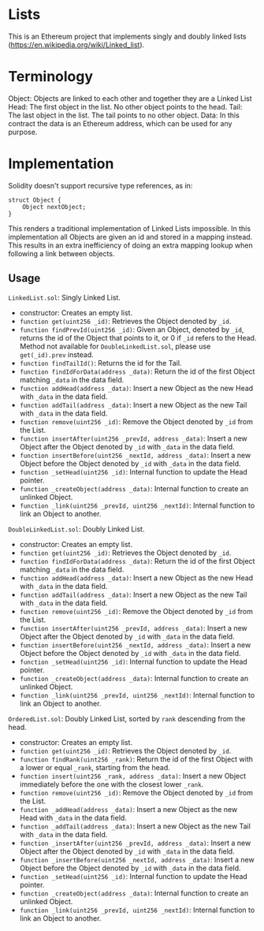 # Lists

This is an Ethereum project that implements singly and doubly linked lists (https://en.wikipedia.org/wiki/Linked_list).

# Terminology
Object: Objects are linked to each other and together they are a Linked List
Head: The first object in the list. No other object points to the head.
Tail: The last object in the list. The tail points to no other object.
Data: In this contract the data is an Ethereum address, which can be used for any purpose.

# Implementation
Solidity doesn't support recursive type references, as in:
```
struct Object {
    Object nextObject;
}
```
This renders a traditional implementation of Linked Lists impossible. In this implementation all Objects are given an id and stored in a mapping instead. This results in an extra inefficiency of doing an extra mapping lookup when following a link between objects.

## Usage

`LinkedList.sol`: Singly Linked List.
* constructor: Creates an empty list.
* `function get(uint256 _id)`: Retrieves the Object denoted by `_id`.
* `function findPrevId(uint256 _id)`: Given an Object, denoted by `_id`, returns the id of the Object that points to it, or 0 if `_id` refers to the Head. Method not available for `DoubleLinkedList.sol`, please use `get(_id).prev` instead.
* `function findTailId()`: Returns the id for the Tail.
* `function findIdForData(address _data)`: Return the id of the first Object matching `_data` in the data field.
* `function addHead(address _data)`: Insert a new Object as the new Head with `_data` in the data field.
* `function addTail(address _data)`: Insert a new Object as the new Tail with `_data` in the data field.
* `function remove(uint256 _id)`: Remove the Object denoted by `_id` from the List.
* `function insertAfter(uint256 _prevId, address _data)`: Insert a new Object after the Object denoted by `_id` with `_data` in the data field.
* `function insertBefore(uint256 _nextId, address _data)`: Insert a new Object before the Object denoted by `_id` with `_data` in the data field.
* `function _setHead(uint256 _id)`: Internal function to update the Head pointer.
* `function _createObject(address _data)`: Internal function to create an unlinked Object.
* `function _link(uint256 _prevId, uint256 _nextId)`: Internal function to link an Object to another.

`DoubleLinkedList.sol`: Doubly Linked List.
* constructor: Creates an empty list.
* `function get(uint256 _id)`: Retrieves the Object denoted by `_id`.
* `function findIdForData(address _data)`: Return the id of the first Object matching `_data` in the data field.
* `function addHead(address _data)`: Insert a new Object as the new Head with `_data` in the data field.
* `function addTail(address _data)`: Insert a new Object as the new Tail with `_data` in the data field.
* `function remove(uint256 _id)`: Remove the Object denoted by `_id` from the List.
* `function insertAfter(uint256 _prevId, address _data)`: Insert a new Object after the Object denoted by `_id` with `_data` in the data field.
* `function insertBefore(uint256 _nextId, address _data)`: Insert a new Object before the Object denoted by `_id` with `_data` in the data field.
* `function _setHead(uint256 _id)`: Internal function to update the Head pointer.
* `function _createObject(address _data)`: Internal function to create an unlinked Object.
* `function _link(uint256 _prevId, uint256 _nextId)`: Internal function to link an Object to another.

`OrderedList.sol`: Doubly Linked List, sorted by `rank` descending from the head.
* constructor: Creates an empty list.
* `function get(uint256 _id)`: Retrieves the Object denoted by `_id`.
* `function findRank(uint256 _rank)`: Return the id of the first Object with a lower or equal `_rank`, starting from the head.
* `function insert(uint256 _rank, address _data)`: Insert a new Object immediately before the one with the closest lower `_rank`.
* `function remove(uint256 _id)`: Remove the Object denoted by `_id` from the List.
* `function _addHead(address _data)`: Insert a new Object as the new Head with `_data` in the data field.
* `function _addTail(address _data)`: Insert a new Object as the new Tail with `_data` in the data field.
* `function _insertAfter(uint256 _prevId, address _data)`: Insert a new Object after the Object denoted by `_id` with `_data` in the data field.
* `function _insertBefore(uint256 _nextId, address _data)`: Insert a new Object before the Object denoted by `_id` with `_data` in the data field.
* `function _setHead(uint256 _id)`: Internal function to update the Head pointer.
* `function _createObject(address _data)`: Internal function to create an unlinked Object.
* `function _link(uint256 _prevId, uint256 _nextId)`: Internal function to link an Object to another.

